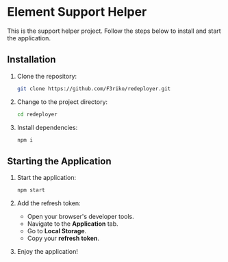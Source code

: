 # Element Support Helper

This is the support helper project. Follow the steps below to install and start the application.

## Installation

1. Clone the repository:
   ```bash
   git clone https://github.com/F3riko/redeployer.git
   ```
   
2. Change to the project directory:
   ```bash
   cd redeployer
   ```

3. Install dependencies:
   ```bash
   npm i
   ```

## Starting the Application

1. Start the application:
   ```bash
   npm start
   ```

2. Add the refresh token:
   - Open your browser's developer tools.
   - Navigate to the **Application** tab.
   - Go to **Local Storage**.
   - Copy your **refresh token**.

3. Enjoy the application!

